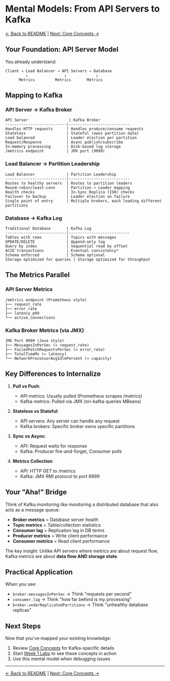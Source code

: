 # Mental Models: From API Servers to Kafka

[← Back to README](../../README.md) | [Next: Core Concepts →](core-concepts.md)

## Your Foundation: API Server Model

You already understand:
```
Client → Load Balancer → API Servers → Database
         ↓                ↓             ↓
      Metrics         Metrics       Metrics
```

## Mapping to Kafka

### API Server → Kafka Broker
```
API Server                  | Kafka Broker
---------------------------|---------------------------
Handles HTTP requests      | Handles produce/consume requests
Stateless                  | Stateful (owns partition data)
Load balanced              | Leader election per partition
Request/Response           | Async publish/subscribe
In-memory processing       | Disk-based log storage
/metrics endpoint          | JMX port (9999)
```

### Load Balancer → Partition Leadership
```
Load Balancer              | Partition Leadership
---------------------------|---------------------------
Routes to healthy servers  | Routes to partition leaders
Round-robin/least-conn     | Partition → Leader mapping
Health checks              | In-Sync Replica (ISR) checks
Failover to backup         | Leader election on failure
Single point of entry      | Multiple brokers, each leading different partitions
```

### Database → Kafka Log
```
Traditional Database       | Kafka Log
---------------------------|---------------------------
Tables with rows           | Topics with messages
UPDATE/DELETE              | Append-only log
Query by index             | Sequential read by offset
ACID transactions          | Eventual consistency*
Schema enforced            | Schema optional
Storage optimized for queries | Storage optimized for throughput
```
## The Metrics Parallel

### API Server Metrics
```
/metrics endpoint (Prometheus style)
├── request_rate
├── error_rate
├── latency_p99
└── active_connections
```

### Kafka Broker Metrics (via JMX)
```
JMX Port 9999 (Java style)
├── MessagesInPerSec (≈ request_rate)
├── FailedFetchRequestsPerSec (≈ error_rate)
├── TotalTimeMs (≈ latency)
└── NetworkProcessorAvgIdlePercent (≈ capacity)
```

## Key Differences to Internalize

1. **Pull vs Push**: 
   - API metrics: Usually pulled (Prometheus scrapes /metrics)
   - Kafka metrics: Pulled via JMX (nri-kafka queries MBeans)

2. **Stateless vs Stateful**:
   - API servers: Any server can handle any request
   - Kafka brokers: Specific broker owns specific partitions

3. **Sync vs Async**:
   - API: Request waits for response
   - Kafka: Producer fire-and-forget, Consumer polls

4. **Metrics Collection**:
   - API: HTTP GET to /metrics
   - Kafka: JMX RMI protocol to port 9999

## Your "Aha!" Bridge

Think of Kafka monitoring like monitoring a distributed database that also acts as a message queue:
- **Broker metrics** = Database server health
- **Topic metrics** = Table/collection statistics  
- **Consumer lag** = Replication lag in DB terms
- **Producer metrics** = Write client performance
- **Consumer metrics** = Read client performance

The key insight: Unlike API servers where metrics are about request flow, Kafka metrics are about **data flow AND storage state**.

## Practical Application

When you see:
- `broker.messagesInPerSec` → Think "requests per second"
- `consumer.lag` → Think "how far behind is my processing"
- `broker.underReplicatedPartitions` → Think "unhealthy database replicas"

## Next Steps

Now that you've mapped your existing knowledge:
1. Review [Core Concepts](core-concepts.md) for Kafka-specific details
2. Start [Week 1 Labs](../../labs/week1-xray/README.md) to see these concepts in action
3. Use this mental model when debugging issues

---

[← Back to README](../../README.md) | [Next: Core Concepts →](core-concepts.md)